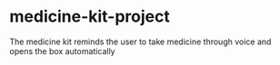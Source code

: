 # medicine-kit-project
The medicine kit reminds the user to take medicine through voice and opens the box automatically
